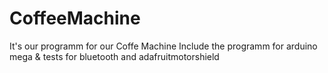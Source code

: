 # CoffeeMachine
It's our programm for our Coffe Machine
Include the programm for arduino mega & tests for bluetooth and adafruitmotorshield